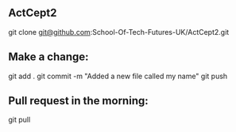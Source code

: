 ## ActCept2

git clone git@github.com:School-Of-Tech-Futures-UK/ActCept2.git

## Make a change:
git add .
git commit -m "Added a new file called my name"
git push

## Pull request in the morning:
git pull

